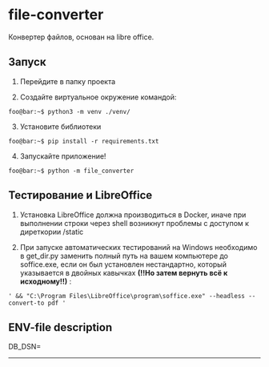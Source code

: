 # file-converter

Конвертер файлов, основан на libre office. 

## Запуск

1) Перейдите в папку проекта

2) Создайте виртуальное окружение командой:
```console
foo@bar:~$ python3 -m venv ./venv/
```

3) Установите библиотеки 
```console
foo@bar:~$ pip install -r requirements.txt
```
4) Запускайте приложение!
```console
foo@bar:~$ python -m file_converter
```

## Тестирование и LibreOffice

1) Установка LibreOffice должна производиться в Docker, иначе при выполнении 
строки через shell возникнут проблемы с доступом к диреткории /static

2) При запуске автоматических тестирований на Windows необходимо в get_dir.py
заменить полный путь на вашем компьютере до soffice.exe, если он был установлен нестандартно, который указывается в двойных кавычках 
**(!!Но затем вернуть всё к исходному!!)** :

```console
' && "C:\Program Files\LibreOffice\program\soffice.exe" --headless --convert-to pdf '
```

## ENV-file description

DB_DSN=

---
